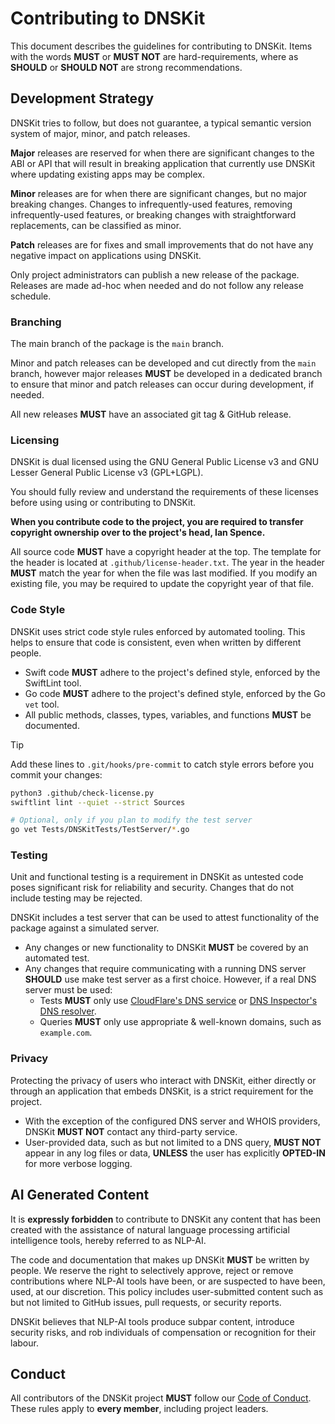 # Contributing to DNSKit

This document describes the guidelines for contributing to DNSKit. Items with the words **MUST** or **MUST NOT** are hard-requirements, where as **SHOULD** or **SHOULD NOT** are strong recommendations.

## Development Strategy

DNSKit tries to follow, but does not guarantee, a typical semantic version system of major, minor, and patch releases.

**Major** releases are reserved for when there are significant changes to the ABI or API that will result in breaking application that currently use DNSKit where updating existing apps may be complex.

**Minor** releases are for when there are significant changes, but no major breaking changes. Changes to infrequently-used features, removing infrequently-used features, or breaking changes with straightforward replacements, can be classified as minor.

**Patch** releases are for fixes and small improvements that do not have any negative impact on applications using DNSKit.

Only project administrators can publish a new release of the package. Releases are made ad-hoc when needed and do not follow any release schedule.

### Branching

The main branch of the package is the `main` branch.

Minor and patch releases can be developed and cut directly from the `main` branch, however major releases **MUST** be developed in a dedicated branch to ensure that minor and patch releases can occur during development, if needed.

All new releases **MUST** have an associated git tag & GitHub release.

### Licensing

DNSKit is dual licensed using the GNU General Public License v3 and GNU Lesser General Public License v3 (GPL+LGPL).

You should fully review and understand the requirements of these licenses before using using or contributing to DNSKit.

**When you contribute code to the project, you are required to transfer copyright ownership over to the project's head, Ian Spence.**

All source code **MUST** have a copyright header at the top. The template for the header is located at `.github/license-header.txt`. The year in the header **MUST** match the year for when the file was last modified. If you modify an existing file, you may be required to update the copyright year of that file.

### Code Style

DNSKit uses strict code style rules enforced by automated tooling. This helps to ensure that code is consistent, even when written by different people.

- Swift code **MUST** adhere to the project's defined style, enforced by the SwiftLint tool.
- Go code **MUST** adhere to the project's defined style, enforced by the Go `vet` tool.
- All public methods, classes, types, variables, and functions **MUST** be documented.

> [!TIP]
> Add these lines to `.git/hooks/pre-commit` to catch style errors before you commit your changes:
> ```bash
> python3 .github/check-license.py
> swiftlint lint --quiet --strict Sources
>
> # Optional, only if you plan to modify the test server
> go vet Tests/DNSKitTests/TestServer/*.go
> ```

### Testing

Unit and functional testing is a requirement in DNSKit as untested code poses significant risk for reliability and security. Changes that do not include testing may be rejected.

DNSKit includes a test server that can be used to attest functionality of the package against a simulated server.

- Any changes or new functionality to DNSKit **MUST** be covered by an automated test.
- Any changes that require communicating with a running DNS server **SHOULD** use make test server as a first choice. However, if a real DNS server must be used:
    - Tests **MUST** only use [CloudFlare's DNS service](https://1.1.1.1/dns) or [DNS Inspector's DNS resolver](https://dns-inspector.com/dns.html).
    - Queries **MUST** only use appropriate & well-known domains, such as `example.com`.

### Privacy

Protecting the privacy of users who interact with DNSKit, either directly or through an application that embeds DNSKit, is a strict requirement for the project.

- With the exception of the configured DNS server and WHOIS providers, DNSKit **MUST NOT** contact any third-party service.
- User-provided data, such as but not limited to a DNS query, **MUST NOT** appear in any log files or data, **UNLESS** the user has explicitly **OPTED-IN** for more verbose logging.

## AI Generated Content

It is **expressly forbidden** to contribute to DNSKit any content that has been created with the assistance of natural language processing artificial intelligence tools, hereby referred to as NLP-AI.

The code and documentation that makes up DNSKit **MUST** be written by people. We reserve the right to selectively approve, reject or remove contributions where NLP-AI tools have been, or are suspected to have been, used, at our discretion. This policy includes user-submitted content such as but not limited to GitHub issues, pull requests, or security reports.

DNSKit believes that NLP-AI tools produce subpar content, introduce security risks, and rob individuals of compensation or recognition for their labour.

## Conduct

All contributors of the DNSKit project **MUST** follow our [Code of Conduct](https://github.com/dns-inspector/dnskit/blob/main/.github/code_of_conduct.md). These rules apply to **every member**, including project leaders.
